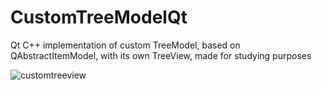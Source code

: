 # CustomTreeModelQt
Qt C++ implementation of custom TreeModel, based on QAbstractItemModel, with its own TreeView, made for studying purposes

![customtreeview](https://github.com/user-attachments/assets/c69068a6-0dbf-4602-82e3-ca59d668a787)
